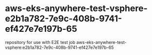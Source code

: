 # aws-eks-anywhere-test-vsphere-e2b1a782-7e9c-408b-9741-ef427e7e197b-65
repository for use with E2E test job aws-eks-anywhere-test-vsphere:e2b1a782-7e9c-408b-9741-ef427e7e197b-65
